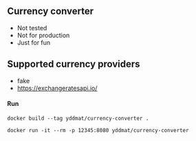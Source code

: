 ## Currency converter
- Not tested
- Not for production
- Just for fun

## Supported currency providers
- fake
- https://exchangeratesapi.io/

#### Run
`docker build --tag yddmat/currency-converter .`

`docker run -it --rm -p 12345:8080 yddmat/currency-converter`
